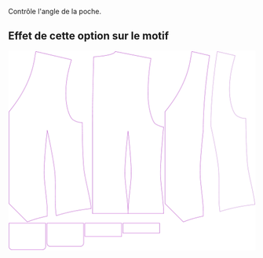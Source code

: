 
Contrôle l'angle de la poche.


## Effet de cette option sur le motif
![Cette image montre l'effet de cette option en superposant plusieurs variantes qui ont une valeur différente pour cette option](wahid_pocketangle_sample.svg "Effet de cette option sur le motif")